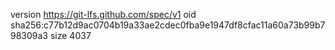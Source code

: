 version https://git-lfs.github.com/spec/v1
oid sha256:c77b12d9ac0704b19a33ae2cdec0fba9e1947df8cfac11a60a73b99b798309a3
size 4037
